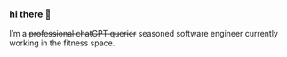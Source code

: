### hi there 👋

I’m a ~~professional chatGPT querier~~ seasoned software engineer currently working in the fitness space. 
